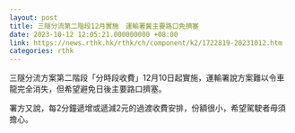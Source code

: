 ```yaml
---
layout: post
title: 三隧分流第二階段12月實施　運輸署冀主要路口免擠塞
date: 2023-10-12 12:05:21.000000000 +08:00
link: https://news.rthk.hk/rthk/ch/component/k2/1722819-20231012.htm
categories: rthk
---
```


三隧分流方案第二階段「分時段收費」12月10日起實施，運輸署說方案難以令車龍完全消失，但希望避免日後主要路口擠塞。

署方又說，每2分鐘遞增或遞減2元的過渡收費安排，份額很小，希望駕駛者毋須擔心。
